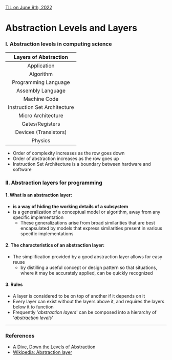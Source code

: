 [TIL on June 9th, 2022](../TIL/2022/06/06-09-2022.md)
# **Abstraction Levels and Layers**

### I. Abstraction levels in computing science

|Layers of Abstraction       |
|:--------------------------:|
|Application                 |
|Algorithm                   |
|Programming Language        |
|Assembly Language           |
|Machine Code                |
|Instruction Set Architecture|
|Micro Architecture          |
|Gates/Registers             |
|Devices (Transistors)       |
|Physics                     |

- Order of complexity increases as the row goes down
- Order of abstraction increases as the row goes up
- Instruction Set Architecture is a boundary between hardware and software

### II. Abstraction layers for programming
#### 1. What is an abstraction layer:
- **is a way of hiding the working details of a subsystem**
- is a generalization of a conceptual model or algorithm, away from any specific implementation
  * These generalizations arise from broad similarities that are best encapsulated by models that express similarities present in various specific implementations

#### 2. The characteristics of an abstraction layer:
- The simplification provided by a good abstraction layer allows for easy reuse
  * by distilling a useful concept or design pattern so that situations, where it may be accurately applied, can be quickly recognized

#### 3. Rules
- A layer is considered to be on top of another if it depends on it
- Every layer can exist without the layers above it, and requires the layers below it to function
- Frequently '*abstraction layers*' can be composed into a hierarchy of '*abstraction levels*'
___

### References
- [A Dive, Down the Levels of Abstraction](https://medium.com/@twitu/a-dive-down-the-levels-of-abstraction-227c96c7933c)
- [Wikipedia: Abstraction layer](https://en.wikipedia.org/wiki/Abstraction_layer)